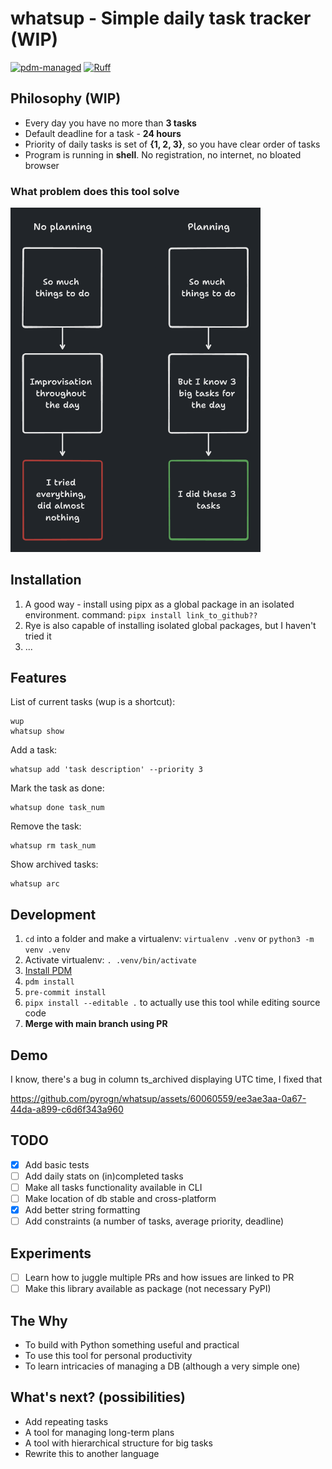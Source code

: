 # whatsup - Simple daily task tracker (WIP)

[![pdm-managed](https://img.shields.io/badge/pdm-managed-blueviolet)](https://pdm.fming.dev)
[![Ruff](https://img.shields.io/endpoint?url=https://raw.githubusercontent.com/astral-sh/ruff/main/assets/badge/v2.json)](https://github.com/astral-sh/ruff)


## Philosophy (WIP)
- Every day you have no more than **3 tasks**
- Default deadline for a task - **24 hours**
- Priority of daily tasks is set of **{1, 2, 3}**, so you have clear order of tasks
- Program is running in **shell**. No registration, no internet, no bloated browser

### What problem does this tool solve
<img src="./img/whatsup.png" width="400"/>

## Installation

1. A good way - install using pipx as a global package in an isolated environment. command: `pipx install link_to_github??`
2. Rye is also capable of installing isolated global packages, but I haven't tried it
3. ...

## Features

List of current tasks (wup is a shortcut):
```commandline
wup
whatsup show
```
Add a task:
```commandline
whatsup add 'task description' --priority 3
```
Mark the task as done:
```commandline
whatsup done task_num
```
Remove the task:
```commandline
whatsup rm task_num
```
Show archived tasks:
```commandline
whatsup arc
```

## Development
1. `cd` into a folder and make a virtualenv: `virtualenv .venv` or `python3 -m venv .venv`
2. Activate virtualenv: `. .venv/bin/activate`
3. [Install PDM](https://pdm.fming.dev/latest/#recommended-installation-method)
4. `pdm install`
5. `pre-commit install`
6. `pipx install --editable .` to actually use this tool while editing source code
7. **Merge with main branch using PR**

## Demo

I know, there's a bug in column ts_archived displaying UTC time, I fixed that

https://github.com/pyrogn/whatsup/assets/60060559/ee3ae3aa-0a67-44da-a899-c6d6f343a960

## TODO
- [x] Add basic tests
- [ ] Add daily stats on (in)completed tasks
- [ ] Make all tasks functionality available in CLI
- [ ] Make location of db stable and cross-platform
- [x] Add better string formatting
- [ ] Add constraints (a number of tasks, average priority, deadline)

## Experiments
- [ ] Learn how to juggle multiple PRs and how issues are linked to PR
- [ ] Make this library available as package (not necessary PyPI)

## The Why
- To build with Python something useful and practical
- To use this tool for personal productivity
- To learn intricacies of managing a DB (although a very simple one)

## What's next? (possibilities)
- Add repeating tasks
- A tool for managing long-term plans
- A tool with hierarchical structure for big tasks
- Rewrite this to another language
